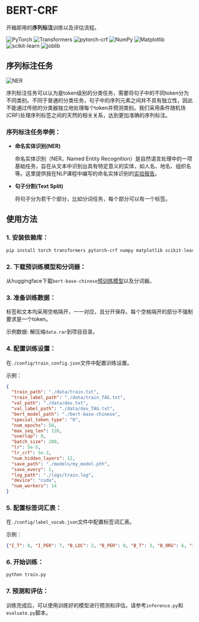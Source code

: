 # BERT-CRF

开箱即用的**序列标注**训练以及评估流程。

![PyTorch](https://img.shields.io/badge/PyTorch-1.10.0-red)
![Transformers](https://img.shields.io/badge/Transformers-4.12.3-green)
![pytorch-crf](https://img.shields.io/badge/pytorch--crf-0.7.2-blue)
![NumPy](https://img.shields.io/badge/NumPy-1.21.2-orange)
![Matplotlib](https://img.shields.io/badge/Matplotlib-3.4.3-yellow)
![scikit-learn](https://img.shields.io/badge/scikit--learn-0.24.2-blueviolet)
![joblib](https://img.shields.io/badge/joblib-1.1.0-ff69b4)


## 序列标注任务

![NER](https://github.com/hammershock/BERT-CRF/assets/109429530/c71475cd-0d10-41c2-8515-f33cffee609d)

序列标注任务可以认为是token级别的分类任务，需要将句子中的不同token分为不同类别。不同于普通的分类任务，句子中的序列元素之间并不具有独立性，因此不能通过传统的分类器独立地处理每个token并预测类别。我们采用条件随机场(CRF)处理序列标签之间的天然的相关关系，达到更加准确的序列标注。

### 序列标注任务举例：

- **命名实体识别(NER)**

  命名实体识别（NER，Named Entity Recognition）是自然语言处理中的一项基础任务，旨在从文本中识别出具有特定意义的实体，如人名、地名、组织名等。这里提供我在NLP课程中编写的命名实体识别的[实验报告](./document.pdf)。

- **句子分割(Text Split)**

  将句子分为若干个部分，比如分词任务，每个部分可以有一个标签。

## 使用方法

### 1. 安装依赖库：

```bash
pip install torch transformers pytorch-crf numpy matplotlib scikit-learn prettytable joblib tqdm
```

### 2. 下载预训练模型和分词器：

从huggingface下载`bert-base-chinese`[预训练模型](https://huggingface.co/google-bert/bert-base-chinese)以及分词器。

### 3. 准备训练数据：

标签和文本均采用空格隔开，一一对应，且分开保存。每个空格隔开的部分不强制要求是一个token。

示例数据: 解压缩`data.rar`到项目目录。

### 4. 配置训练设置：

在`./config/train_config.json`文件中配置训练设置。

示例：
```json
{
  "train_path": "./data/train.txt",
  "train_label_path": "./data/train_TAG.txt",
  "val_path": "./data/dev.txt",
  "val_label_path": "./data/dev_TAG.txt",
  "bert_model_path": "./bert-base-chinese",
  "special_token_type": "O",
  "num_epochs": 50,
  "max_seq_len": 128,
  "overlap": 0,
  "batch_size": 280,
  "lr": 5e-5,
  "lr_crf": 5e-3,
  "num_hidden_layers": 12,
  "save_path": "./models/my_model.pth",
  "save_every": 1,
  "log_path": "./logs/train.log",
  "device": "cuda",
  "num_workers": 14
}
```

### 5. 配置标签词汇表：

在`./config/label_vocab.json`文件中配置标签词汇表。

示例：
```json
{"I_T": 8, "I_PER": 7, "B_LOC": 2, "B_PER": 0, "B_T": 3, "B_ORG": 6, "I_LOC": 4, "O": 5, "I_ORG": 1}
```

### 6. 开始训练：

```bash
python train.py
```

### 7. 预测和评估：

训练完成后，可以使用训练好的模型进行预测和评估。请参考`inference.py`和`evaluate.py`脚本。
